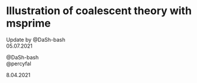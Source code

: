 # Illustration of coalescent theory with msprime

Update by @DaSh-bash\
05.07.2021



@DaSh-bash\
@percyfal

8.04.2021
